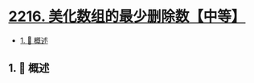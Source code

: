 # [2216. 美化数组的最少删除数【中等】](https://github.com/Tdahuyou/TNotes.leetcode/tree/main/notes/2216.%20%E7%BE%8E%E5%8C%96%E6%95%B0%E7%BB%84%E7%9A%84%E6%9C%80%E5%B0%91%E5%88%A0%E9%99%A4%E6%95%B0%E3%80%90%E4%B8%AD%E7%AD%89%E3%80%91)

<!-- region:toc -->

- [1. 📝 概述](#1--概述)

<!-- endregion:toc -->

## 1. 📝 概述
